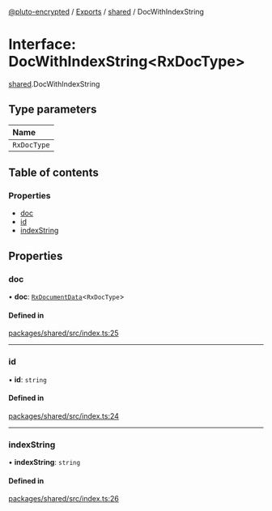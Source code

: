 [@pluto-encrypted](../README.md) / [Exports](../modules.md) / [shared](../modules/shared.md) / DocWithIndexString

# Interface: DocWithIndexString\<RxDocType\>

[shared](../modules/shared.md).DocWithIndexString

## Type parameters

| Name |
| :------ |
| `RxDocType` |

## Table of contents

### Properties

- [doc](shared.DocWithIndexString.md#doc)
- [id](shared.DocWithIndexString.md#id)
- [indexString](shared.DocWithIndexString.md#indexstring)

## Properties

### doc

• **doc**: [`RxDocumentData`](../modules/shared.md#rxdocumentdata)\<`RxDocType`\>

#### Defined in

[packages/shared/src/index.ts:25](https://github.com/atala-community-projects/pluto-encrypted/blob/a4b16d4/packages/shared/src/index.ts#L25)

___

### id

• **id**: `string`

#### Defined in

[packages/shared/src/index.ts:24](https://github.com/atala-community-projects/pluto-encrypted/blob/a4b16d4/packages/shared/src/index.ts#L24)

___

### indexString

• **indexString**: `string`

#### Defined in

[packages/shared/src/index.ts:26](https://github.com/atala-community-projects/pluto-encrypted/blob/a4b16d4/packages/shared/src/index.ts#L26)
